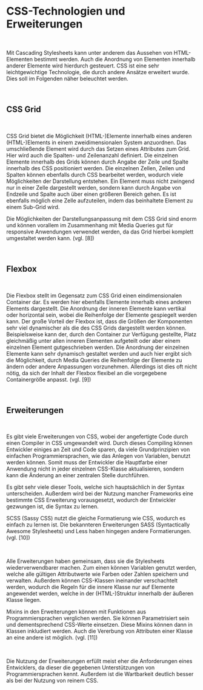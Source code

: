 # CSS-Technologien und Erweiterungen
 

Mit Cascading Stylesheets kann unter anderem das Aussehen von HTML-Elementen
bestimmt werden. Auch die Anordnung von Elementen innerhalb anderer Elemente
wird hierdurch gesteuert. CSS ist eine sehr leichtgewichtige Technologie, die
durch andere Ansätze erweitert wurde. Dies soll im Folgenden näher beleuchtet
werden.

 

## CSS Grid

 

CSS Grid bietet die Möglichkeit (HTML-)Elemente innerhalb eines anderen
(HTML-)Elements in einem zweidimensionalen System anzuordnen. Das umschließende
Element wird durch das Setzen eines Attributes zum Grid. Hier wird auch die
Spalten- und Zeilenanzahl definiert. Die einzelnen Elemente innerhalb des Grids
können durch Angabe der Zeile und Spalte innerhalb des CSS positioniert werden.
Die einzelnen Zellen, Zeilen und Spalten können ebenfalls durch CSS bearbeitet
werden, wodurch viele Möglichkeiten der Darstellung entstehen. Ein Element muss
nicht zwingend nur in einer Zelle dargestellt werden, sondern kann durch Angabe
von Endzeile und Spalte auch über einen größeren Bereich gehen. Es ist ebenfalls
möglich eine Zelle aufzuteilen, indem das beinhaltete Element zu einem Sub-Grid
wird.

Die Möglichkeiten der Darstellungsanpassung mit dem CSS Grid sind enorm und
können vorallem im Zusammenhang mit Media Queries gut für responsive Anwendungen
verwendet werden, da das Grid hierbei komplett umgestaltet werden kann. (vgl.
[8])

 

## Flexbox

 

Die Flexbox stellt im Gegensatz zum CSS Grid einen eindimensionalen Container
dar. Es werden hier ebenfalls Elemente innerhalb eines anderen Elements
dargestellt. Die Anordnung der inneren Elemente kann vertikal oder horizontal
sein, wobei die Reihenfolge der Elemente gespiegelt werden kann. Der große
Vorteil der Flexbox ist, dass die Größen der Komponenten sehr viel dynamischer
als die des CSS Grids dargestellt werden können. Beispielsweise kann der, durch
den Container zur Verfügung gestellte, Platz gleichmäßig unter allen inneren
Elementen aufgeteilt oder aber einem einzelnen Element gutgeschrieben werden.
Die Anordnung der einzelnen Elemente kann sehr dynamisch gestaltet werden und
auch hier ergibt sich die Möglichkeit, durch Media Queries die Reihenfolge der
Elemente zu ändern oder andere Anpassungen vorzunehmen. Allerdings ist dies oft
nicht nötig, da sich der Inhalt der Flexbox flexibel an die vorgegebene
Containergröße anpasst. (vgl. [9])

 

## Erweiterungen

 

Es gibt viele Erweiterungen von CSS, wobei der angefertigte Code durch einen
Compiler in CSS umgewandelt wird. Durch dieses Compiling können Entwickler
einiges an Zeit und Code sparen, da viele Grundprinzipien von einfachen
Programmiersprachen, wie das Anlegen von Variablen, benutzt werden können. Somit
muss der Entwickler die Hauptfarbe einer Anwendung nicht in jeder einzelnen
CSS-Klasse aktualisieren, sondern kann die Änderung an einer zentralen Stelle
durchführen.

Es gibt sehr viele dieser Tools, welche sich hauptsächlich in der Syntax
unterscheiden. Außerdem wird bei der Nutzung mancher Frameworks eine bestimmte
CSS Erweiterung vorausgesetzt, wodurch der Entwickler gezwungen ist, die Syntax
zu lernen.

SCSS (Sassy CSS) nutzt die gleiche Formatierung wie CSS, wodurch es einfach zu
lernen ist. Die bekannteren Erweiterungen SASS (Syntactically Awesome
Stylesheets) und Less haben hingegen andere Formatierungen. (vgl. [10])

 

Alle Erweiterungen haben gemeinsam, dass sie die Stylesheets wiederverwendbarer
machen. Zum einen können Variablen genutzt werden, welche alle gültigen
Attributwerte wie Farben oder Zahlen speichern und verwalten. Außerdem können
CSS-Klassen ineinander verschachtelt werden, wodurch die Regeln für die innere
Klasse nur auf Elemente angewendet werden, welche in der (HTML-)Struktur
innerhalb der äußeren Klasse liegen.

Mixins in den Erweiterungen können mit Funktionen aus Programmiersprachen
verglichen werden. Sie können Parametrisiert sein und dementsprechend CSS-Werte
einsetzen. Diese Mixins können dann in Klassen inkludiert werden. Auch die
Vererbung von Attributen einer Klasse an eine andere ist möglich. (vgl. [11])

 

Die Nutzung der Erweiterungen erfüllt meist eher die Anforderungen eines
Entwicklers, da dieser die gegebenen Unterstützungen von Programmiersprachen
kennt. Außerdem ist die Wartbarkeit deutlich besser als bei der Nutzung von
reinem CSS.
